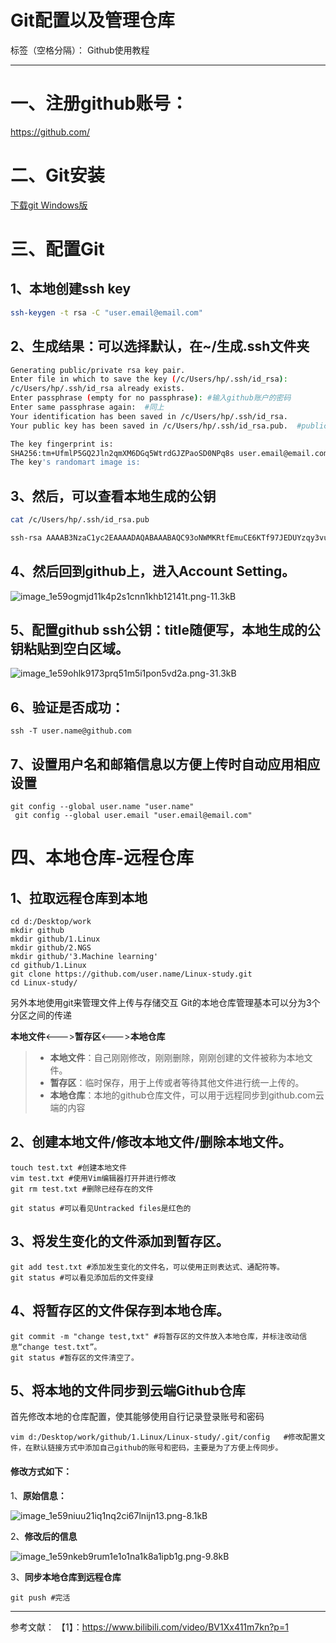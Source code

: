 ﻿# Git配置以及管理仓库

标签（空格分隔）： Github使用教程

---

# 一、注册github账号：

https://github.com/

# 二、Git安装

[下载git Windows版](https://github.com/git-for-windows/git/releases/download/v2.26.0.windows.1/Git-2.26.0-64-bit.exe)

# 三、配置Git

## 1、本地创建ssh key

```bash
ssh-keygen -t rsa -C "user.email@email.com"
```

## 2、生成结果：可以选择默认，在~/生成.ssh文件夹

```bash
Generating public/private rsa key pair.
Enter file in which to save the key (/c/Users/hp/.ssh/id_rsa):
/c/Users/hp/.ssh/id_rsa already exists.
Enter passphrase (empty for no passphrase): #输入github账户的密码
Enter same passphrase again:  #同上
Your identification has been saved in /c/Users/hp/.ssh/id_rsa.
Your public key has been saved in /c/Users/hp/.ssh/id_rsa.pub.  #public key 保存在/c/Users/hp/.ssh/id_rsa.pub

The key fingerprint is:
SHA256:tm+UfmlP5GQ2Jln2qmXM6DGq5WtrdGJZPaoSD0NPq8s user.email@email.com
The key's randomart image is:
```
## 3、然后，可以查看本地生成的公钥 

```bash
cat /c/Users/hp/.ssh/id_rsa.pub

ssh-rsa AAAAB3NzaC1yc2EAAAADAQABAAABAQC93oNWMKRtfEmuCE6KTf97JEDUYzqy3vuPOyuE7NGuImBuu797PdrU7rz7jGEVpjhtmuXN1woiKj7GKWNsVU0QRldMD5D5WkhunmFBajZnoYEK97Fkyt/ZHvpSlBJxzcqW1ToifzQU80+wOlATDTNG7/kE/8EnKMGhz7tIVI895r4/U7UuDnYz0EGOYFOPV0kFipUgqHs/U5LpmN/CLVbFjZccGy0CAyEEF534xKJl7aXEoxTTAqdTjwnjBFpUzPWZrUw6DpxRxIRD4Oy48ln44EJAGupliFP6tINdqhQUkwLhY95c22Y6x+BYfdBvgd5/sM7yiG5JVZ3vsHXr+NMV user.email@email.com
```
## 4、然后回到github上，进入Account Setting。

![image_1e59ogmjd11k4p2s1cnn1khb12141t.png-11.3kB][1]

## 5、配置github ssh公钥：title随便写，本地生成的公钥粘贴到空白区域。

![image_1e59ohlk9173prq51m5i1pon5vd2a.png-31.3kB][2]

## 6、验证是否成功：

```
ssh -T user.name@github.com
```

## 7、设置用户名和邮箱信息以方便上传时自动应用相应设置

```
git config --global user.name "user.name"
 git config --global user.email "user.email@email.com"
```

# 四、本地仓库-远程仓库

## 1、拉取远程仓库到本地
```git-bash
cd d:/Desktop/work
mkdir github
mkdir github/1.Linux
mkdir github/2.NGS
mkdir github/'3.Machine learning'
cd github/1.Linux
git clone https://github.com/user.name/Linux-study.git
cd Linux-study/
```
另外本地使用git来管理文件上传与存储交互
Git的本地仓库管理基本可以分为3个分区之间的传递

**本地文件**<--->**暂存区**<--->**本地仓库**

> * **本地文件**：自己刚刚修改，刚刚删除，刚刚创建的文件被称为本地文件。
> * **暂存区**：临时保存，用于上传或者等待其他文件进行统一上传的。
> * **本地仓库**：本地的github仓库文件，可以用于远程同步到github.com云端的内容

## 2、创建本地文件/修改本地文件/删除本地文件。
```git-bash
touch test.txt #创建本地文件
vim test.txt #使用Vim编辑器打开并进行修改
git rm test.txt #删除已经存在的文件

git status #可以看见Untracked files是红色的
```
## 3、将发生变化的文件添加到暂存区。

```git-bash
git add test.txt #添加发生变化的文件名，可以使用正则表达式、通配符等。
git status #可以看见添加后的文件变绿
```

## 4、将暂存区的文件保存到本地仓库。

```git-bash
git commit -m "change test,txt" #将暂存区的文件放入本地仓库，并标注改动信息“change test.txt”。
git status #暂存区的文件清空了。
```

## 5、将本地的文件同步到云端Github仓库

首先修改本地的仓库配置，使其能够使用自行记录登录账号和密码
```git-bash
vim d:/Desktop/work/github/1.Linux/Linux-study/.git/config   #修改配置文件，在默认链接方式中添加自己github的账号和密码，主要是为了方便上传同步。
```

#### **修改方式如下：**

1、**原始信息：**

![image_1e59niuu21iq1nq2ci67lnijn13.png-8.1kB][3]

2、**修改后的信息**

![image_1e59nkeb9rum1e1o1na1k8a1ipb1g.png-9.8kB][4]

3、**同步本地仓库到远程仓库**
```git-bash
git push #完活
```

----

参考文献：
【1】：https://www.bilibili.com/video/BV1Xx411m7kn?p=1


  [1]: http://static.zybuluo.com/czc/8o2s19hy8dry28d9hrw0pvhz/image_1e59ogmjd11k4p2s1cnn1khb12141t.png
  [2]: http://static.zybuluo.com/czc/uigvlnswte0ypizt8x2pd0hx/image_1e59ohlk9173prq51m5i1pon5vd2a.png
  [3]: http://static.zybuluo.com/czc/c063cmc8se5ydl31ejy89i7f/image_1e59niuu21iq1nq2ci67lnijn13.png
  [4]: http://static.zybuluo.com/czc/iipk9e9lwv0dbxy9qnpmv177/image_1e59nkeb9rum1e1o1na1k8a1ipb1g.png